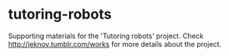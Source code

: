 tutoring-robots
===============

Supporting materials for the 'Tutoring robots' project. Check http://jeknov.tumblr.com/works for more details about the project.
